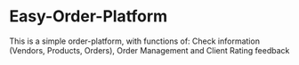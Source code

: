 # Easy-Order-Platform
This is a simple order-platform, with functions of: Check information (Vendors, Products, Orders), Order Management and Client Rating feedback
